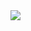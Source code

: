 <img src="https://www.turn-on.de/media/cache/article_images/media/cms/2017/09/Buffy-Cast-picture-alliance-Mary-Evans-Picture-Library-18615493.jpg?994189"/>